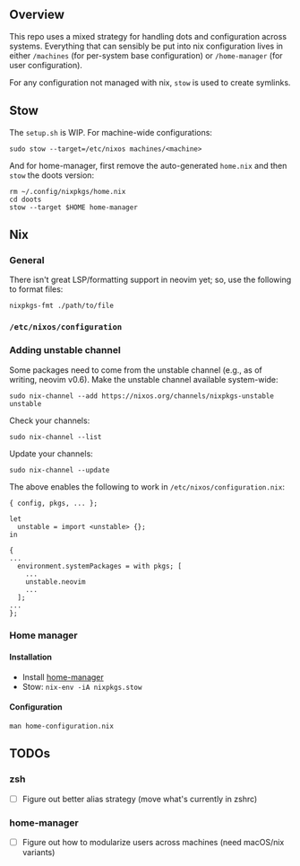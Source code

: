 ## Overview

This repo uses a mixed strategy for handling dots and configuration across systems. Everything that can sensibly be put into nix configuration lives in either `/machines` (for per-system base configuration) or `/home-manager` (for user configuration).

For any configuration not managed with nix, `stow` is used to create symlinks.

## Stow

The `setup.sh` is WIP. For machine-wide configurations:

```
sudo stow --target=/etc/nixos machines/<machine>
```

And for home-manager, first remove the auto-generated `home.nix` and then `stow` the doots version:

```
rm ~/.config/nixpkgs/home.nix
cd doots
stow --target $HOME home-manager
```

## Nix

### General

There isn't great LSP/formatting support in neovim yet; so, use the following to format files:

```
nixpkgs-fmt ./path/to/file
```

### `/etc/nixos/configuration`

### Adding unstable channel

Some packages need to come from the unstable channel (e.g., as of writing, neovim v0.6). Make the unstable channel available system-wide:

```
sudo nix-channel --add https://nixos.org/channels/nixpkgs-unstable unstable
```

Check your channels:

```
sudo nix-channel --list
```

Update your channels:

```
sudo nix-channel --update
```

The above enables the following to work in `/etc/nixos/configuration.nix`:

```
{ config, pkgs, ... };

let
  unstable = import <unstable> {};
in

{
...
  environment.systemPackages = with pkgs; [
    ...
    unstable.neovim
    ...
  ];
...
};
```

### Home manager

#### Installation

- Install [home-manager](https://nix-community.github.io/home-manager/index.html#sec-install-standalone)
- Stow: `nix-env -iA nixpkgs.stow`

#### Configuration

`man home-configuration.nix`

## TODOs

### zsh

-   [ ] Figure out better alias strategy (move what's currently in zshrc)

### home-manager

-   [ ] Figure out how to modularize users across machines (need macOS/nix variants)
